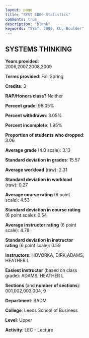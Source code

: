 ```yaml
---
layout: page
title: "SYST 3000 Statistics"
comments: true
description: "blank"
keywords: "SYST, 3000, CU, Boulder"
--- 
```

<head>
<script src="https://ajax.googleapis.com/ajax/libs/jquery/2.1.3/jquery.min.js"></script>
<script src="https://dl.dropboxusercontent.com/s/pc42nxpaw1ea4o9/highcharts.js?dl=0"></script>
<!-- <script src="../assets/js/highcharts.js"></script> -->
<style type="text/css">@font-face {
	font-family: "Bebas Neue";
	src: url(https://www.filehosting.org/file/details/544349/BebasNeue%20Regular.otf) format("opentype");
	}
	h1.Bebas { 
		font-family: "Bebas Neue", Verdana, Tahoma;
	}
</style>
</head>
<body>
	<div id="container" style="float: right; width: 45%; height: 88%; margin-left: 2.5%; margin-right: 2.5%;"></div>
	<script language="JavaScript">
		$(document).ready(function() {
		var chart = {type: 'column'};
		var title = {text: 'Grade Distribution'};
		var xAxis = {categories: ['A','B','C','D','F'],crosshair: true};
		var yAxis = {min: 0,title: {text: 'Percentage'}};
		var tooltip = {headerFormat: '<center><b><span style="font-size:20px">{point.key}</span></b></center>',
		               pointFormat: '<td style="padding:0"><b>{point.y:.1f}%</b></td>',
		               footerFormat: '</table>',shared: true,useHTML: true};
		var plotOptions = {column: {pointPadding: 0.0,borderWidth: 0}};  
		var credits = {enabled: false};var series= [{name: 'Percent',data: [37.62,45.66,11.9,2.89,1.93,]}];
		var json = {};
		json.chart = chart;
		json.title = title;
		json.tooltip = tooltip;
		json.xAxis = xAxis;
		json.yAxis = yAxis;  
		json.series = series;
		json.plotOptions = plotOptions;  
		json.credits = credits;
		$('#container').highcharts(json);
	});
	</script>
</body>
			   
## SYSTEMS THINKING

**Years provided**: 2006,2007,2008,2009

**Terms provided**: Fall,Spring

**Credits**: 3

**RAP/Honors class?** Neither

**Percent grade**: 98.05%

**Percent withdrawn**: 3.05%

**Percent incomplete**: 1.95%

**Proportion of students who dropped**: 3.06

**Average grade** (4.0 scale): 3.13

**Standard deviation in grades**: 15.57

**Average workload** (raw): 2.31

**Standard deviation in workload** (raw): 0.27

**Average course rating** (6 point scale): 4.53

**Standard deviation in course rating** (6 point scale): 0.54

**Average instructor rating** (6 point scale): 4.78

**Standard deviation in instructor rating** (6 point scale): 0.59

**Instructors**: HOVORKA, DIRK,ADAMS, HEATHER L

**Easiest instructor** (based on class grade): ADAMS, HEATHER L

**Sections** (and **number of sections**): 001,002,003,004, 9

**Department**: BADM

**College**: Leeds School of Business

**Level**: Upper

**Activity**: LEC - Lecture